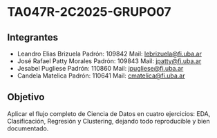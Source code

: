 # TA047R-2C2025-GRUPO07

## Integrantes
- Leandro Elias Brizuela
Padrón: 109842
Mail: lebrizuela@fi.uba.ar
- José Rafael Patty Morales
Padrón: 109843
Mail: jpatty@fi.uba.ar 
- Jesabel Pugliese
Padrón: 110860
Mail: jpugliese@fi.uba.ar
- Candela Matelica
Padrón: 110641
Mail: cmatelica@fi.uba.ar

## Objetivo
Aplicar el flujo completo de Ciencia de Datos en cuatro ejercicios: EDA, Clasificación, Regresión y Clustering, dejando todo reproducible y bien documentado.
